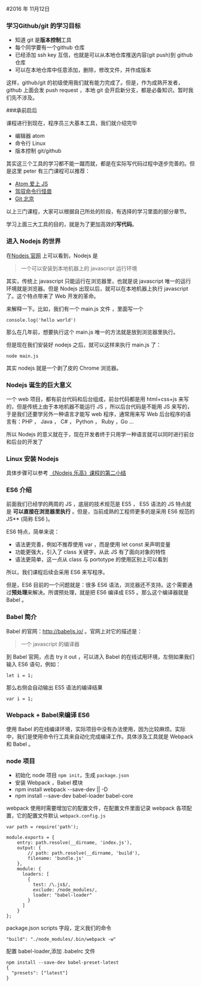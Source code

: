 #2016 年 11月12日

### 学习Github/git 的学习目标

- 知道 git 是**版本控制**工具
- 每个同学要有一个github 仓库
- 已经添加 ssh key 互信，也就是可以从本地仓库推送内容(git push)到 github 仓库
- 可以在本地仓库中任意添加，删除，修改文件，并作成版本


这样，github/git 的初级使用我们就有能力完成了。但是，作为成熟开发者，github 上面会发 push request ，本地 git 会开启新分支，都是必备知识。暂时我们先不涉及。


###承前启后

课程进行到现在，程序员三大基本工具，我们就介绍完毕

- 编辑器 atom
- 命令行 Linux
- 版本控制 git/github


其实这三个工具的学习都不能一蹴而就，都是在实际写代码过程中逐步完善的。但是这里 peter 有三门课程可以推荐：

- [Atom 爱上 JS](http://haoiqicat.com/atom-love-js)
- [驾驭命令行怪兽](http://haoiqicat.com/ride-cli-monster)
- [Git 北京](http://haoiqicat.com/gitbeijing)

以上三门课程，大家可以根据自己所处的阶段，有选择的学习里面的部分章节。


学习上面三大工具的目的，就是为了更加高效的**写代码**。


### 进入 Nodejs 的世界

在[Nodejs 官网](http://nodejs.org/) 上可以看到，Nodejs 是

> 一个可以安装到本地机器上的 javascript 运行环境

其实，传统上 javascript 只能运行在浏览器里，也就是说 javascript 唯一的运行环境就是浏览器。但是 Nodejs 出现以后，就可以在本地机器上执行 javascript 了。这个特点带来了 Web 开发的革命。

来解释一下。比如，我们有一个 main.js 文件 ，里面写一个

```
console.log('hello world')
```

那么在几年前，想要执行这个 main.js 唯一的方法就是放到浏览器里执行。

但是现在我们安装好 nodejs 之后，就可以这样来执行 main.js 了：

```
node main.js
```

其实 nodejs 就是一个剥了皮的 Chrome 浏览器。

### Nodejs 诞生的巨大意义

一个 web 项目，都有前台代码和后台组成，前台代码都是用 html+css+js 来写的，但是传统上由于本地机器不能运行 JS ，所以后台代码是不能用 JS 来写的，于是我们还要学另外一种语言才能写 web 程序，通常用来写 Web 后台程序的语言有：PHP ， Java ， C# ， Python ， Ruby ，Go ...

所以  Nodejs 的意义就在于，现在开发者终于只用学一种语言就可以同时进行前台和后台的开发了


### Linux 安装 Nodejs

具体步骤可以参考 [《Nodejs 乐高》课程的第二小结](http://haoqicat.com/nodejs-lego/1-2-nodejs-install)


### ES6 介绍

前面我们已经学的两周的 JS ，底层的技术规范是 ES5 ， ES5 语法的 JS 特点就是 **可以直接在浏览器里执行** 。但是，当前成熟的工程师更多的是采用 ES6 规范的 JS** (简称 ES6 )。

ES6 特点，简单来说：

- 语法更完善，例如不推荐使用 var ，而是使用 let const 来声明变量
- 功能更强大，引入了 class 关键字，从此 JS 有了面向对象的特性
- 语法更简单，这一点从 class 与 portotype 的使用区别上可以看到

所以，我们课程后续会采用 ES6 来写程序。

但是，ES6 目前的一个问题就是：很多 ES6 语法，浏览器还不支持。这个需要通过**预处理**来解决。所谓预处理，就是把 ES6 编译成 ES5 。那么这个编译器就是 Babel 。


### Babel 简介

Babel 的官网：http://babeljs.io/ 。官网上对它的描述是：

> 一个 javascript 的编译器


到 Babel 官网，点击 try it out ，可以进入 Babel 的在线试用环境，左侧如果我们输入 ES6 语句，例如：

```
let i = 1;
```

那么右侧会自动输出 ES5 语法的编译结果

```
var i = 1;
```


### Webpack + Babel来编译 ES6

使用 Babel 的在线编译环境，实际项目中没有办法使用，因为比较麻烦。实际中，我们是使用命令行工具来自动化完成编译工作。具体涉及工具就是 Webpack 和 Babel 。

### node 项目

- 初始化 node 项目 `npm init`，生成 `package.json`
- 安装 Webpack ，Babel 模块
 - npm install webpack --save-dev || -D
 - npm install --save-dev babel-loader babel-core

webpack 使用时需要增加它的配置文件，在配置文件里面记录 webpack 各项配置，它的配置文件默认 `webpack.config.js`

```
var path = require('path');

module.exports = {
    entry: path.resolve(__dirname, 'index.js'),
    output: {
        // path: path.resolve(__dirname, 'build'),
        filename: 'bundle.js'
    },
    module: {
      loaders: [
        {
          test: /\.js$/,
          exclude: /node_modules/,
          loader: "babel-loader"
        }
      ]
    }
};
```

package.json scripts 字段，定义我们的命令

```
"build": "./node_modules/.bin/webpack -w"
```

配置 babel-loader,添加 .babelrc 文件

```
npm install --save-dev babel-preset-latest
{
  "presets": ["latest"]
}
```
